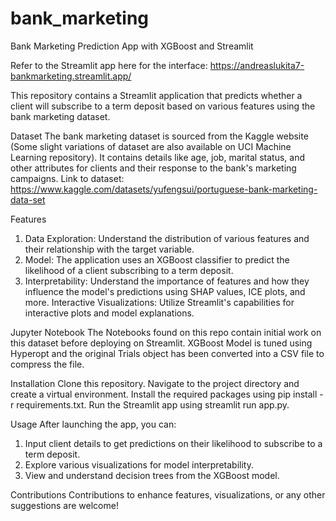 # bank_marketing
Bank Marketing Prediction App with XGBoost and Streamlit

Refer to the Streamlit app here for the interface: https://andreaslukita7-bankmarketing.streamlit.app/

This repository contains a Streamlit application that predicts whether a client will subscribe to a term deposit based on various features using the bank marketing dataset.

Dataset
The bank marketing dataset is sourced from the Kaggle website (Some slight variations of dataset are also available on UCI Machine Learning repository). It contains details like age, job, marital status, and other attributes for clients and their response to the bank's marketing campaigns. Link to dataset: https://www.kaggle.com/datasets/yufengsui/portuguese-bank-marketing-data-set

Features
1. Data Exploration: Understand the distribution of various features and their relationship with the target variable.
2. Model: The application uses an XGBoost classifier to predict the likelihood of a client subscribing to a term deposit.
3. Interpretability: Understand the importance of features and how they influence the model's predictions using SHAP values, ICE plots, and more.
Interactive Visualizations: Utilize Streamlit's capabilities for interactive plots and model explanations.

Jupyter Notebook
The Notebooks found on this repo contain initial work on this dataset before deploying on Streamlit. XGBoost Model is tuned using Hyperopt and the original Trials object has been converted into a CSV file to compress the file.

Installation
Clone this repository.
Navigate to the project directory and create a virtual environment.
Install the required packages using pip install -r requirements.txt.
Run the Streamlit app using streamlit run app.py.

Usage
After launching the app, you can:

1. Input client details to get predictions on their likelihood to subscribe to a term deposit.
2. Explore various visualizations for model interpretability.
3. View and understand decision trees from the XGBoost model.

Contributions
Contributions to enhance features, visualizations, or any other suggestions are welcome!
